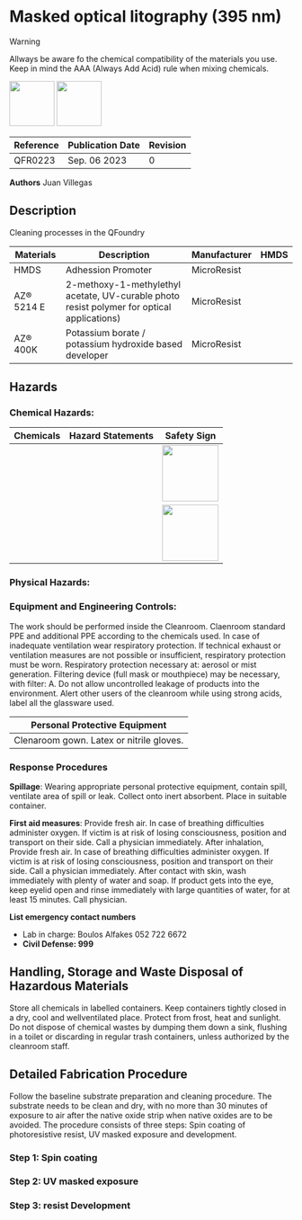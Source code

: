 # Masked optical litography (395 nm)
> [!WARNING]
> Allways be aware fo the chemical compatibility of the materials you use. Keep in mind the AAA (Always Add Acid) rule when mixing chemicals.

<img src ="https://github.com/tii-qfoundry/SOP/assets/14344419/aabde309-ce50-4a38-96ea-d14960f12dff" width=80>
<img src ="https://github.com/tii-qfoundry/SOP/assets/14344419/0f23548a-2527-4fba-8606-0671c52ff9fd" width=80>

| Reference | Publication Date | Revision |
|----|----|----|
|QFR0223 | Sep. 06 2023 | 0 |


**Authors**
Juan Villegas

##   Description
Cleaning processes in the QFoundry 

|Materials| Description | Manufacturer | HMDS|
|---|---|---|---|
|HMDS | Adhession Promoter | MicroResist | |
|AZ® 5214 E | 2-methoxy-1-methylethyl acetate, UV-curable photo resist polymer for optical applications) | MicroResist | |
|AZ® 400K   | Potassium borate / potassium hydroxide based developer | MicroResist | |

##   Hazards
### Chemical Hazards:
|Chemicals|**Hazard Statements**|Safety Sign|
|---|---|---|
|  |  | <img src="https://github.com/tii-qfoundry/SOP/assets/14344419/2fa2500f-24ba-4ebb-b336-3bcfadfad11b" width=100> |
|  |  | <img src="https://github.com/tii-qfoundry/SOP/assets/14344419/689ceab3-1ca7-4d27-8ae1-16cf1b371465" width=100>  |

### Physical Hazards:


### Equipment and Engineering Controls:
The work should be performed inside the Cleanroom. Claenroom standard PPE and additional PPE according to the chemicals used. In case of inadequate ventilation wear respiratory protection. 
If technical exhaust or ventilation measures are not possible or insufficient, respiratory protection must be worn. Respiratory protection necessary at: aerosol or mist generation. 
Filtering device (full mask or mouthpiece) may be necessary, with filter: A. Do not allow uncontrolled leakage of products into the environment. 
Alert other users of the cleanroom while using strong acids, label all the glassware used.

|Personal Protective Equipment |
|---|
| Clenaroom gown. Latex or nitrile gloves.|

### Response Procedures
**Spillage**: Wearing appropriate personal protective equipment, contain spill, ventilate area of spill or leak. Collect onto inert absorbent. Place in suitable container.

**First aid measures**: Provide fresh air. In case of breathing difficulties administer oxygen. If victim is at
risk of losing consciousness, position and transport on their side. Call a physician immediately. After
inhalation, Provide fresh air. In case of breathing difficulties administer oxygen. If victim is at risk of
losing consciousness, position and transport on their side. Call a physician immediately. After contact
with skin, wash immediately with plenty of water and soap. If product gets into the eye, keep eyelid
open and rinse immediately with large quantities of water, for at least 15 minutes. Call physician.

**List emergency contact numbers**
- Lab in charge: Boulos Alfakes 052 722 6672
- **Civil Defense: 999**

## Handling, Storage and Waste Disposal of Hazardous Materials
Store all chemicals in labelled containers. Keep containers tightly closed in a dry, cool and wellventilated place. Protect from frost, heat and sunlight.
Do not dispose of chemical wastes by dumping them down a sink, flushing in a toilet or discarding in regular trash containers, unless authorized by the cleanroom staff. 


## Detailed Fabrication Procedure

Follow the baseline substrate preparation and cleaning procedure. The substrate needs to be clean and dry, with no more than 30 minutes of exposure to air after the native oxide strip  when native oxides are to be avoided. The procedure consists of three steps: Spin coating of photoresistive resist, UV masked exposure and development.

### Step 1: Spin coating

### Step 2: UV masked exposure

### Step 3: resist Development



